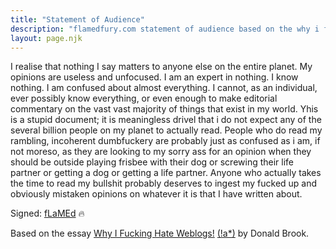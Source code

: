 ```yaml
---
title: "Statement of Audience"
description: "flamedfury.com statement of audience based on the why i fucking hate weblogs essay"
layout: page.njk
---
```


I realise that nothing I say matters to anyone else on the entire planet. My opinions are useless and unfocused. I am an expert in nothing. I know nothing. I am confused about almost everything. I cannot, as an individual, ever possibly know everything, or even enough to make editorial commentary on the vast vast majority of things that exist in my world. Yhis is a stupid document; it is meaningless drivel that i do not expect any of the several billion people on my planet to actually read. People who do read my rambling, incoherent dumbfuckery are probably just as confused as i am, if not moreso, as they are looking to my sorry ass for an opinion when they should be outside playing frisbee with their dog or screwing their life partner or getting a dog or getting a life partner. Anyone who actually takes the time to read my bullshit probably deserves to ingest my fucked up and obviously mistaken opinions on whatever it is that I have written about.

Signed: [fLaMEd](../../about/) 🔥

Based on the essay [Why I Fucking Hate Weblogs!](http://mama.indstate.edu/users/bones/WhyIHateWebLogs.html) [(!a*)](https://web.archive.org/web/20200217165616/http://mama.indstate.edu/users/bones/WhyIHateWebLogs.html#conc) by Donald Brook.